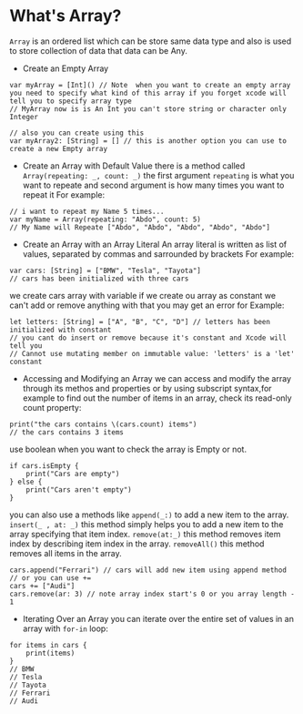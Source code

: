 # What's Array?

`Array` is an ordered list which can be store same data type and also is used to store collection of data that data can be Any.

- Create an Empty Array

```
var myArray = [Int]() // Note  when you want to create an empty array you need to specify what kind of this array if you forget xcode will tell you to specify array type
// MyArray now is is An Int you can't store string or character only Integer

// also you can create using this
var myArray2: [String] = [] // this is another option you can use to create a new Empty array
```

- Create an Array with Default Value
  there is a method called `Array(repeating: _, count: _)` the first argument `repeating` is what you want to repeate and second argument is how many times you want to repeat it For example:

```
// i want to repeat my Name 5 times...
var myName = Array(repeating: "Abdo", count: 5)
// My Name will Repeate ["Abdo", "Abdo", "Abdo", "Abdo", "Abdo"]
```

- Create an Array with an Array Literal
  An array literal is written as list of values, separated by commas and sarrounded by brackets For example:

```
var cars: [String] = ["BMW", "Tesla", "Tayota"]
// cars has been initialized with three cars
```

we create cars array with variable if we create ou array as constant we can't add or remove anything with that you may get an error for Example:

```
let letters: [String] = ["A", "B", "C", "D"] // letters has been initialized with constant
// you cant do insert or remove because it's constant and Xcode will tell you
// Cannot use mutating member on immutable value: 'letters' is a 'let' constant
```

- Accessing and Modifying an Array
  we can access and modify the array through its methos and properties or by using subscript syntax,for example to find out the number of items in an array, check its read-only count property:

```
print("the cars contains \(cars.count) items")
// the cars contains 3 items
```

use boolean when you want to check the array is Empty or not.

```
if cars.isEmpty {
    print("Cars are empty")
} else {
    print("Cars aren't empty")
}
```

you can also use a methods like `append(_:)` to add a new item to the array.
`insert(_ , at: _)` this method simply helps you to add a new item to the array specifying that item index.
`remove(at:_)` this method removes item index by describing item index in the array.
`removeAll()` this method removes all items in the array.

```
cars.append("Ferrari") // cars will add new item using append method
// or you can use +=
cars += ["Audi"]
cars.remove(ar: 3) // note array index start's 0 or you array length - 1
```

- Iterating Over an Array
  you can iterate over the entire set of values in an array with `for-in` loop:

```
for items in cars {
    print(items)
}
// BMW
// Tesla
// Tayota
// Ferrari
// Audi
```
